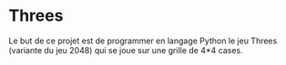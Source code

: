 # Threes
Le but de ce projet est de programmer en langage Python le jeu Threes (variante du jeu 2048) qui se joue sur une grille de 4*4 cases.
